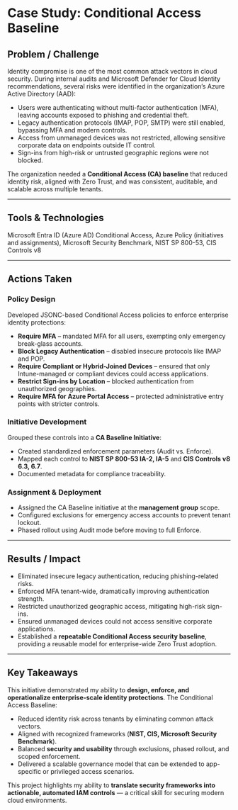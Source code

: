 # Case Study: Conditional Access Baseline

## Problem / Challenge

Identity compromise is one of the most common attack vectors in cloud security. During internal audits and Microsoft Defender for Cloud Identity recommendations, several risks were identified in the organization’s Azure Active Directory (AAD):

* Users were authenticating without multi-factor authentication (MFA), leaving accounts exposed to phishing and credential theft.
* Legacy authentication protocols (IMAP, POP, SMTP) were still enabled, bypassing MFA and modern controls.
* Access from unmanaged devices was not restricted, allowing sensitive corporate data on endpoints outside IT control.
* Sign-ins from high-risk or untrusted geographic regions were not blocked.

The organization needed a **Conditional Access (CA) baseline** that reduced identity risk, aligned with Zero Trust, and was consistent, auditable, and scalable across multiple tenants.

---

## Tools & Technologies
Microsoft Entra ID (Azure AD) Conditional Access, Azure Policy (initiatives and assignments), Microsoft Security Benchmark, NIST SP 800-53, CIS Controls v8

---

## Actions Taken

### Policy Design

Developed JSONC-based Conditional Access policies to enforce enterprise identity protections:

* **Require MFA** – mandated MFA for all users, exempting only emergency break-glass accounts.
* **Block Legacy Authentication** – disabled insecure protocols like IMAP and POP.
* **Require Compliant or Hybrid-Joined Devices** – ensured that only Intune-managed or compliant devices could access applications.
* **Restrict Sign-ins by Location** – blocked authentication from unauthorized geographies.
* **Require MFA for Azure Portal Access** – protected administrative entry points with stricter controls.

### Initiative Development

Grouped these controls into a **CA Baseline Initiative**:

* Created standardized enforcement parameters (Audit vs. Enforce).
* Mapped each control to **NIST SP 800-53 IA-2, IA-5** and **CIS Controls v8 6.3, 6.7**.
* Documented metadata for compliance traceability.

### Assignment & Deployment

* Assigned the CA Baseline initiative at the **management group** scope.
* Configured exclusions for emergency access accounts to prevent tenant lockout.
* Phased rollout using Audit mode before moving to full Enforce.

---

## Results / Impact

* Eliminated insecure legacy authentication, reducing phishing-related risks.
* Enforced MFA tenant-wide, dramatically improving authentication strength.
* Restricted unauthorized geographic access, mitigating high-risk sign-ins.
* Ensured unmanaged devices could not access sensitive corporate applications.
* Established a **repeatable Conditional Access security baseline**, providing a reusable model for enterprise-wide Zero Trust adoption.

---

## Key Takeaways

This initiative demonstrated my ability to **design, enforce, and operationalize enterprise-scale identity protections**. The Conditional Access Baseline:

* Reduced identity risk across tenants by eliminating common attack vectors.
* Aligned with recognized frameworks (**NIST, CIS, Microsoft Security Benchmark**).
* Balanced **security and usability** through exclusions, phased rollout, and scoped enforcement.
* Delivered a scalable governance model that can be extended to app-specific or privileged access scenarios.

This project highlights my ability to **translate security frameworks into actionable, automated IAM controls** — a critical skill for securing modern cloud environments.

